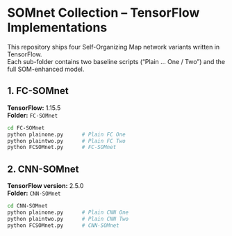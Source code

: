 # SOMnet Collection – TensorFlow Implementations

This repository ships four Self-Organizing Map network variants written in TensorFlow.  
Each sub-folder contains two baseline scripts (“Plain … One / Two”) and the full SOM-enhanced model.

## 1. FC-SOMnet  
**TensorFlow:** 1.15.5  
**Folder:** `FC-SOMnet`

```bash
cd FC-SOMnet
python plainone.py      # Plain FC One
python plaintwo.py      # Plain FC Two
python FCSOMnet.py      # FC-SOMnet
``` 
## 2. CNN-SOMnet
**TensorFlow version:** 2.5.0  
**Folder:** `CNN-SOMnet`

```bash
cd CNN-SOMnet
python plainone.py      # Plain CNN One
python plaintwo.py      # Plain CNN Two
python FCSOMnet.py      # CNN-SOMnet

